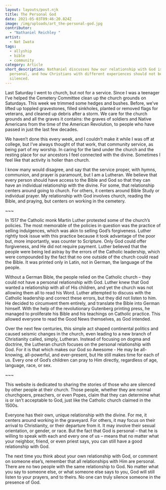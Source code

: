 ```yaml
---
layout: layouts/post.njk
title: The Personal God
date: 2021-05-03T09:46:20.824Z
image: /img/uploads/art_the-personal-god.jpg
contributor:
  - "Nathaniel Reichley "
artist:
  - Nat Iwata
tags:
  - allyship
  - bible
  - community
category: Article
short_description: Nathaniel discusses how our relationship with God is
  personal, and how Christians with different experiences should not be
  silenced.
---
```

Last Saturday I went to church, but not for a service. Since I was a teenager I’ve helped the Cemetery Committee clean up the church grounds on Saturdays. This week we trimmed some hedges and bushes. Before, we’ve lifted up toppled gravestones, filled sinkholes, planted or removed flags for veterans, and cleaned up debris after a storm. We care for the church grounds and all the graves it contains: the graves of soldiers and Native Americans from the time of the American Revolution, to people who have passed in just the last few decades.

We haven’t done this every week, and I couldn’t make it while I was off at college, but I’ve always thought of that work, that community service, as being part of my worship. In caring for the land under the church and the resting place for our ancestors I feel connected with the divine. Sometimes I feel like that activity is holier than church.

I know many would disagree, and say that the service proper, with hymns, communion, and prayer is paramount, but I am a Lutheran. We believe that every person should have access to the Bible and God so that they can have an individual relationship with the divine. For some, that relationship centers around going to church. For others, it centers around Bible Study or individual prayer. My relationship with God involves church, reading the Bible, and praying, but centers on working in the cemetery.

<p class='text-center'>~~~</p>

In 1517 the Catholic monk Martin Luther protested some of the church’s policies. The most memorable of the policies in question was the practice of selling indulgences, which was akin to selling God’s forgiveness. Luther rightly took issue with this practice because it took advantage of the poor but, more importantly, was counter to Scripture. Only God could offer forgiveness, and He did not require payment. Luther believed that the people were being led astray by the errors of the Catholic leadership, which were compounded by the fact that no one outside of the church could read the Bible. It was printed only in Latin, not in German, the language of the people.

Without a German Bible, the people relied on the Catholic church – they could not have a personal relationship with God. Luther knew that God wanted a relationship with all of His children, and yet the church was not allowing them all to read his Word. Luther attempted to discuss with the Catholic leadership and correct these errors, but they did not listen to him. He decided to circumvent them entirely, and translate the Bible into German himself. With the help of the revolutionary Gutenberg printing press, he managed to proliferate his Bible and his teachings on Catholic practice. This allowed everyone to read the Good News themselves, as God intended.

Over the next few centuries, this simple act shaped continental politics and caused seismic changes in the church, even leading to a new branch of Christianity called, simply, Lutheran. Instead of focusing on dogma and doctrine, the Lutheran church focuses on the personal relationship with God. For it is that which makes our God so Awesome - He may be all-knowing, all-powerful, and ever-present, but He still makes time for each of us. Every one of God’s children can pray to Him directly, regardless of age, language, race, or sex.

<p class='text-center'>~~~</p>

This website is dedicated to sharing the stories of those who are silenced by other people at their church. Those people, whether they are normal churchgoers, preachers, or even Popes, claim that they can determine what is or isn’t acceptable to God, just like the Catholic church claimed in the 1500s.

Everyone has their own, unique relationship with the divine. For me, it centers around working in the graveyard. For others, it may focus on their arrival to Christianity, or their departure from it. It may involve their sexual orientation, or gender, or race. But the fact that God is personal – that he is willing to speak with each and every one of us – means that no matter what your neighbor, friend, or even priest says, you can still have a good relationship with God.

The next time you think about your own relationship with God, or comment on someone else’s, remember that all relationships with Him are personal. There are no two people with the same relationship to God. No matter what you say to someone else, or what someone else says to you, God will still listen to your prayers, and to theirs. No one can truly silence someone in the presence of God.